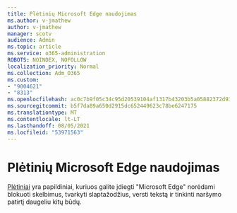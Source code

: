 ```yaml
---
title: Plėtinių Microsoft Edge naudojimas
ms.author: v-jmathew
author: v-jmathew
manager: scotv
audience: Admin
ms.topic: article
ms.service: o365-administration
ROBOTS: NOINDEX, NOFOLLOW
localization_priority: Normal
ms.collection: Adm_O365
ms.custom:
- "9004621"
- "8313"
ms.openlocfilehash: ac0c7b9f05c34c95d20539104af1317b43203b5a05882372d93c98b80632ced3
ms.sourcegitcommit: b5f7da89a650d2915dc652449623c78be6247175
ms.translationtype: MT
ms.contentlocale: lt-LT
ms.lasthandoff: 08/05/2021
ms.locfileid: "53971563"
---
```

# <a name="use-microsoft-edge-extensions"></a>Plėtinių Microsoft Edge naudojimas

[Plėtiniai](https://go.microsoft.com/fwlink/?linkid=2135619) yra papildiniai, kuriuos galite įdiegti "Microsoft Edge" norėdami blokuoti skelbimus, tvarkyti slaptažodžius, versti tekstą ir tinkinti naršymo patirtį daugeliu kitų būdų.
